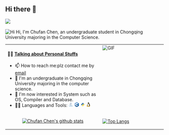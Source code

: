 ## Hi there 👋
![](https://komarev.com/ghpvc/?username=retownplato&color=brightgreen&label=PROFILE+VIEWS)


<img height="25" src='https://qpluspicture.oss-cn-beijing.aliyuncs.com/6LjjQA/Hi.gif' alt='Hi' width="24"/> Hi, I'm Chufan Chen, an undergraduate student in Chongqing University majoring in the Computer Science. 
<p></p>


<table align="center">
<tr>
<td valign="top" width="60%">

#### 🏋️‍♀️ <a href="https://github.com/retownplato" target="_blank">Talking about Personal Stuffs</a>
<!-- recent_releases starts -->

- 📫 How to reach me:plz contact me by [email](20183886@cqu.edu.cn)
- 🏫 I'm an undergraduate in Chongqing University majoring in the computer science.
- 👯 I'm now interested in System such as OS, Compiler and Database. 
- 🏊‍♂️ Languages and Tools: 
<code><img height="15" src="https://raw.githubusercontent.com/github/explore/80688e429a7d4ef2fca1e82350fe8e3517d3494d/topics/c/c.png"></code>
<code><img height="15" src="https://raw.githubusercontent.com/github/explore/80688e429a7d4ef2fca1e82350fe8e3517d3494d/topics/cpp/cpp.png"></code>
<code><img height="15" src="https://raw.githubusercontent.com/github/explore/80688e429a7d4ef2fca1e82350fe8e3517d3494d/topics/python/python.png"></code>
<code><img height="15" src="https://raw.githubusercontent.com/github/explore/80688e429a7d4ef2fca1e82350fe8e3517d3494d/topics/linux/linux.png"></code>

<!-- recent_releases ends -->
</td>
<td valign="top" width="40%">

 <img alt="GIF" height="230" src="https://media.giphy.com/media/MeJgB3yMMwIaHmKD4z/giphy.gif" />
</td>
</tr>
<tr>
<td>
<p align="center"><a href="https://github.com/retownplato"><img src="https://github-readme-stats.vercel.app/api?username=retownplato&hide_border=true&show_icons=true" alt="Chufan Chen's github stats"></a></p>

</td>
<td>
<a href="https://github.com/retownplato">
  <img align="center" alt="Top Langs" src="https://github-readme-stats.vercel.app/api/top-langs/?username=retownplato&layout=compact" />
</a>
</td>
</tr>

</table>

